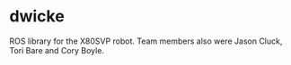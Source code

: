 # dwicke
ROS library for the X80SVP robot. Team members also were Jason Cluck, Tori Bare and Cory Boyle.
